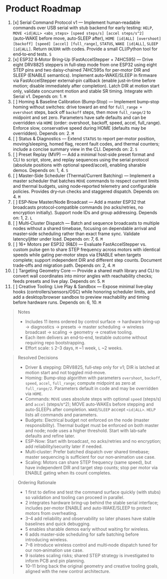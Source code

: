 # Product Roadmap

1. [x] Serial Command Protocol v1 — Implement human‑readable commands over USB serial with stub backend for early testing: `HELP`, `MOVE <id|ALL> <abs_steps> [speed steps/s] [accel steps/s^2]` (auto‑WAKE before move, auto‑SLEEP after), `HOME [id|ALL] [overshoot] [backoff] [speed] [accel] [full_range]`, `STATUS`, `WAKE [id|ALL]`, `SLEEP [id|ALL]`. Return `OK`/`ERR` with codes. Provide a small CLI/Python tool for end‑to‑end tests. `S`
2. [x] ESP32 8‑Motor Bring‑Up (FastAccelStepper + 74HC595) — Drive eight DRV8825 steppers in full‑step mode from one ESP32 using eight STEP pins and two daisy‑chained 74HC595s for per‑motor DIR and SLEEP (ENABLE semantics). Implement auto‑WAKE/SLEEP in firmware via FastAccelStepper external‑pin callback (enable just‑in‑time before motion; disable immediately after completion). Latch DIR at motion start only, validate concurrent motion and stable SR timing. Integrate with Serial v1. Depends on: 1. `M`
3. [ ] Homing & Baseline Calibration (Bump‑Stop) — Implement bump‑stop homing without switches: drive toward an end for `full_range + overshoot` steps, back off `backoff` steps, then move `full_range/2` to midpoint and set zero. Parameters have safe defaults and can be overridden via `HOME` (order: overshoot, backoff, speed, accel, full_range). Enforce slow, conservative speed during HOME (defaults may be overridden). Depends on: 2. `M`
4. [ ] Status & Diagnostics — Extend `STATUS` to report per‑motor position, moving/sleeping, homed flag, recent fault codes, and thermal counters; include a concise summary view in the CLI. Depends on: 2. `S`
5. [ ] Preset Replay (MVP) — Add a minimal host‑side preset format and CLI to script, store, and replay sequences using the serial protocol (absolute positions with optional speed/accel), enabling sharable demos. Depends on: 1, 4. `S`
6. [ ] Master‑Side Scheduler (Thermal/Current Batching) — Implement a master scheduler that batches `MOVE` commands to respect current limits and thermal budgets, using node‑reported telemetry and configurable policies. Provides dry‑run checks and staggered dispatch. Depends on: 4. `M`
7. [ ] ESP‑Now Master/Node Broadcast — Add a master ESP32 that broadcasts protocol‑compatible commands (no acks/retries, no encryption initially). Support node IDs and group addressing. Depends on: 1, 2. `L`
8. [ ] Multi‑Cluster Dispatch — Batch and sequence broadcasts to multiple nodes without a shared timebase, focusing on dependable arrival and master‑side scheduling rather than exact frame sync. Validate latency/jitter under load. Depends on: 7, 6. `M`
9. [ ] 16+ Motors per ESP32 (R&D) — Evaluate FastAccelStepper vs. custom pulse gen to share STEP frequency across motors with identical speeds while gating per‑motor steps via ENABLE when targets complete; support independent DIR and different step counts. Document trade‑offs and migration path. Depends on: 2, 4. `M`
10. [ ] Targeting Geometry Core — Provide a shared math library and CLI to convert wall coordinates into mirror angles with reachability checks; feeds presets and live play. Depends on: 5. `M`
11. [ ] Creative Tooling: Live Play & Sandbox — Expose minimal live‑play hooks (controllers/sensors/OSC) while honoring scheduler limits, and add a desktop/browser sandbox to preview reachability and timing before hardware runs. Depends on: 6, 10. `M`

> Notes
>
> - Includes 11 items ordered by control surface → hardware bring‑up → diagnostics → presets → master scheduling → wireless broadcast → scaling → geometry → creative tooling.
> - Each item delivers an end‑to‑end, testable outcome without requiring repo bootstrapping.
> - Effort scale: `S` 2–3 days, `M` ~1 week, `L` ~2 weeks.

> Resolved Decisions
>
> - Driver & stepping: DRV8825, full‑step only for v1; DIR is latched at motion start and not toggled mid‑move.
> - Homing: Bump‑stop algorithm with parameters `overshoot`, `backoff`, `speed`, `accel`, `full_range`; compute midpoint as zero at `full_range/2`. Parameters default in code and may be overridden via `HOME`.
> - Commands: `MOVE` uses absolute steps with optional `speed` (steps/s) and `accel` (steps/s^2); MOVE auto‑WAKEs before stepping and auto‑SLEEPs after completion. `WAKE`/`SLEEP` accept `<id|ALL>`. `HELP` lists all commands and parameters.
> - Budgets: Electrical budget not enforced on the node (master responsibility). Thermal budget must be enforced on both master and node; node uses a higher threshold. Start with lab‑safe defaults and refine later.
> - ESP‑Now: Start with broadcast, no acks/retries and no encryption; add reliability/security later if needed.
> - Multi‑cluster: Prefer batched dispatch over shared timebase; master sequencing is sufficient for our non‑animation use case.
> - Scaling: Motors can share STEP frequency (same speed), but have independent DIR and target step counts; stop per motor via ENABLE gating when its count completes.

> Ordering Rationale
>
> - 1 first to define and test the command surface quickly (with stubs) so validation and tooling can proceed in parallel.
> - 2 integrates hardware bring‑up behind the stable serial interface; includes per‑motor ENABLE and auto‑WAKE/SLEEP to protect motors from overheating.
> - 3–4 add reliability and observability so later phases have stable baselines and quick debugging.
> - 5 enables sharable demos early without waiting for wireless.
> - 6 adds master‑side scheduling for safe batching before introducing wireless.
> - 7–8 introduce wireless control and multi‑node dispatch tuned for our non‑animation use case.
> - 9 isolates scaling risks; shared STEP strategy is investigated to inform PCB and pin planning.
> - 10–11 bring back the original geometry and creative tooling goals, aligned with the new control architecture.
